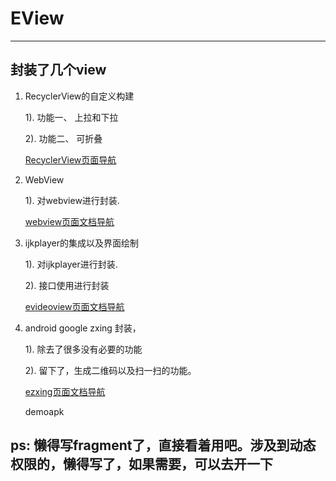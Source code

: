 # EView

--------------------------



## 封装了几个view

1. RecyclerView的自定义构建

    1). 功能一、 上拉和下拉

    2). 功能二、 可折叠

    <a href="/doc/erecycleview.md" >RecyclerView页面导航</a>

2. WebView

    1). 对webview进行封装.

    <a href="/doc/ewebview.md" >webview页面文档导航</a>

3. ijkplayer的集成以及界面绘制

    1). 对ijkplayer进行封装.

    2). 接口使用进行封装

    <a href="/doc/evideoview.md" >evideoview页面文档导航</a>

4. android google zxing 封装，

    1). 除去了很多没有必要的功能

    2). 留下了，生成二维码以及扫一扫的功能。

    <a href="/doc/ezxing.md" >ezxing页面文档导航</a>


    <a hred="/sample-debug.apk">demoapk</a>



## ps: 懒得写fragment了，直接看着用吧。涉及到动态权限的，懒得写了，如果需要，可以去开一下